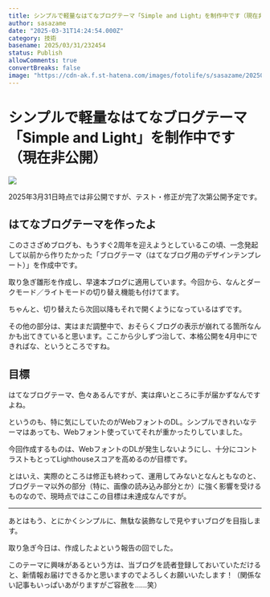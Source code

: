 ```yaml
---
title: シンプルで軽量なはてなブログテーマ「Simple and Light」を制作中です（現在非公開）
author: sasazame
date: "2025-03-31T14:24:54.000Z"
category: 技術
basename: 2025/03/31/232454
status: Publish
allowComments: true
convertBreaks: false
image: "https://cdn-ak.f.st-hatena.com/images/fotolife/s/sasazame/20250331/20250331231522.png"
---
```

# シンプルで軽量なはてなブログテーマ「Simple and Light」を制作中です（現在非公開）

![](https://cdn-ak.f.st-hatena.com/images/fotolife/s/sasazame/20250331/20250331231522.png)

2025年3月31日時点では非公開ですが、テスト・修正が完了次第公開予定です。

<!-- Extended Body -->

## はてなブログテーマを作ったよ

このささざめブログも、もうすぐ2周年を迎えようとしているこの頃、一念発起して以前から作りたかった「ブログテーマ（はてなブログ用のデザインテンプレート）」を作成中です。

取り急ぎ雛形を作成し、早速本ブログに適用しています。今回から、なんとダークモード／ライトモードの切り替え機能も付けてます。

ちゃんと、切り替えたら次回以降もそれで開くようになっているはずです。

その他の部分は、実はまだ調整中で、おそらくブログの表示が崩れてる箇所なんかも出てきていると思います。ここから少しずつ治して、本格公開を4月中にできればな、というところですね。

## 目標

はてなブログテーマ、色々あるんですが、実は痒いところに手が届かずなんですよね。

というのも、特に気にしていたのがWebフォントのDL。シンプルできれいなテーマはあっても、Webフォント使っていてそれが重かったりしていました。

今回作成するものは、WebフォントのDLが発生しないようにし、十分にコントラストもとってLighthouseスコアを高めるのが目標です。

とはいえ、実際のところは修正も終わって、運用してみないとなんともなのと、ブログテーマ以外の部分（特に、画像の読み込み部分とか）に強く影響を受けるものなので、現時点ではここの目標は未達成なんですが。

* * *

あとはもう、とにかくシンプルに、無駄な装飾なしで見やすいブログを目指します。

取り急ぎ今日は、作成したよという報告の回でした。

このテーマに興味があるという方は、当ブログを読者登録しておいていただけると、新情報お届けできるかと思いますのでよろしくお願いいたします！（関係ない記事もいっぱいあがりますがご容赦を……笑）